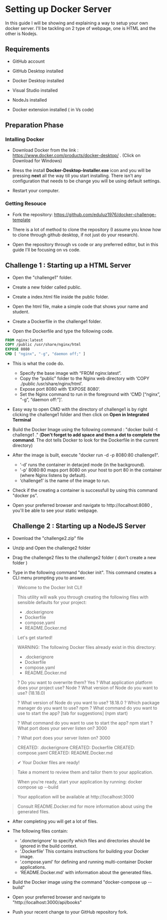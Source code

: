 # Setting up Docker Server

In this guide I will be showing and explaining a way to setup your own docker server. I'll be tackling on 2 type of webpage, one is HTML and the other is Nodejs.

## Requirements

- GitHub account

- GitHub Desktop installed

- Docker Desktop installed

- Visual Studio installed

- NodeJs installed

- Docker extension installed ( in Vs code)

## Preparation Phase

### Intalling Docker

- Download Docker from the link : https://www.docker.com/products/docker-desktop/ .
(Click on Download for Windows)

- Rress the install **Docker-Desktop-Installer.exe** icon and you will be pressing **next** all the way till you start installing. There isn't any configuration that needs to be change you will be using default settings.

- Restart your computer.

### Getting Resouce

- Fork the repository: https://github.com/eduluz1976/docker-challenge-template

- There is a lot of method to clone the repository (I assume you know how to clone through github desktop, if not just do your research).

- Open the repository through vs code or any preferred editor, but in this guide I'll be focusing on vs code.

## Challenge 1 : Starting up a HTML Server

- Open the "challenge1" folder.

- Create a new folder called public.

- Create a index.html file inside the public folder.

- Open the html file, make a simple code that shows your name and student.

- Create a Dockerfile in the challenge1 folder.

- Open the Dockerfile and type the following code.
```Dockerfile
FROM nginx:latest
COPY /public /usr/share/nginx/html
EXPOSE 8080
CMD [ "nginx", "-g", "daemon off;" ]
```
- This is what the code do.
  - Specify the base image with “FROM nginx:latest”.
  - Copy the “public” folder to the Nginx web directory with ‘COPY ./public /usr/share/nginx/html’.
  - Expose port 8080 with ‘EXPOSE 8080’.
  - Set the Nginx command to run in the foreground with ‘CMD [“nginx”, “-g”, “daemon off:”]’.

- Easy way to open CMD with the directory of challenge1 is by right clicking the challenge1 folder and then click on **Open in  Integrated Terminal**

- Build the Docker Image using the following command : "docker build -t challenge1 ."
  (**Don't forget to add space and then a dot to complete the command**. The dot tells Docker to look for the Dockerfile in the current directory)

- After the image is built, execute "docker run -d -p 8080:80 challenge1".
  - ‘-d’ runs the container in detacjed mode (in the background).
  - '-p' 8080:80 maps port 8080 on your host to port 80 in the container (where Nginx listens by default).
  - ‘challenge1’ is the name of the image to run.

- Check if the creating a container is successfull by using this command "docker ps".

- Open your preferred browser and navigate to http://localhost:8080 , you'll be able to see your static webpage.

  ## Challenge 2 : Starting up a NodeJS Server

- Download the "challenge2.zip" file
 
- Unzip and Open the challenge2 folder
 
- Drag the challenge2 files to the challenge2 folder ( don't create a new folder )
 
- Type in the following command "docker init". This command creates a CLI menu prompting you to answer.  

> Welcome to the Docker Init CLI!

> This utility will walk you through creating the following files with sensible defaults for your project:
> - .dockerignore
> - Dockerfile
> - compose.yaml
> - README.Docker.md

> Let's get started!

> WARNING: The following Docker files already exist in this directory:
> - .dockerignore
> - Dockerfile
> - compose.yaml
> - README.Docker.md

> ? Do you want to overwrite them? Yes
> ? What application platform does your project use? Node
> ? What version of Node do you want to use? (18.18.0)

> ? What version of Node do you want to use? 18.18.0
> ? Which package manager do you want to use? npm
> ? What command do you want to use to start the app? [tab for suggestions] (npm start)

> ? What command do you want to use to start the app? npm start
> ? What port does your server listen on? 3000

> ? What port does your server listen on? 3000

> CREATED: .dockerignore
> CREATED: Dockerfile
> CREATED: compose.yaml
> CREATED: README.Docker.md

> ✔ Your Docker files are ready!

> Take a moment to review them and tailor them to your application.

> When you're ready, start your application by running: docker compose up --build

> Your application will be available at http://localhost:3000

> Consult README.Docker.md for more information about using the generated files.

- After completing you will get a lot of files.

- The following files contain:
   - ‘.doncterignore’ to specify which files and directories should be ignored in the build context.
   - ‘.Dockerfile’ This contains instructions for building your Docker image.
   - ‘.compose.yaml’ for defining and running multi-container Docker applications.
   - ‘README.Docker.md' with information about the generated files.

- Build the Docker image using the command "docker-compose up --build"
  
- Open your preferred browser and navigate to "http://localhost:3000/api/books"

- Push your recent change to your GitHub repository fork.

